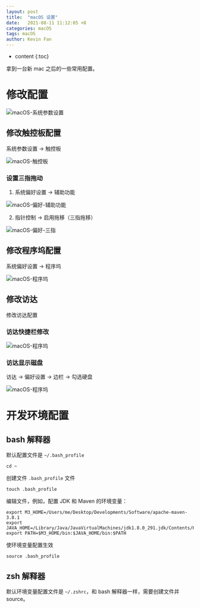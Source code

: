 ```yaml
---
layout: post
title:  "macOS 设置"
date:   2021-08-11 11:12:05 +8
categories: macOS
tags: macOS
author: Kevin Fan
---
```


* content
{:toc}

拿到一台新 mac 之后的一些常用配置。

<!-- more -->

# 修改配置

![macOS-系统参数设置](../images/macOS/macOS-系统参数设置.png)

## 修改触控板配置

系统参数设置 -> 触控板

![macOS-触控板](../images/macOS/macOS-触控板.png)

### 设置三指拖动

1. 系统偏好设置 -> 辅助功能
   
![macOS-偏好-辅助功能](../images/macOS/macOS-偏好-辅助功能.png)

2. 指针控制 -> 启用拖移（三指拖移）

![macOS-偏好-三指](../images/macOS/macOS-偏好-三指.png)

## 修改程序坞配置

系统偏好设置 -> 程序坞

![macOS-程序坞](../images/macOS/macOS-程序坞.png)

## 修改访达

修改访达配置

### 访达快捷栏修改

![macOS-程序坞](../images/macOS/macOS-访达.png)

### 访达显示磁盘

访达 -> 偏好设置 -> 边栏 -> 勾选硬盘

![macOS-程序坞](../images/macOS/macOS-访达-偏好设置.png)

# 开发环境配置

## bash 解释器

默认配置文件是 `~/.bash_profile`

```shell
cd ~
```

创建文件 `.bash_profile` 文件

```shell
touch .bash_profile
```

编辑文件，例如，配置 JDK 和 Maven 的环境变量：

```shell
export M3_HOME=/Users/me/Desktop/Developments/Software/apache-maven-3.8.1
export JAVA_HOME=/Library/Java/JavaVirtualMachines/jdk1.8.0_291.jdk/Contents/Home
export PATH=$M3_HOME/bin:$JAVA_HOME/bin:$PATH
```

使环境变量配置生效

```shell
source .bash_profile
```

## zsh 解释器

默认环境变量配置文件是 `~/.zshrc`，和 bash 解释器一样，需要创建文件并 source。



